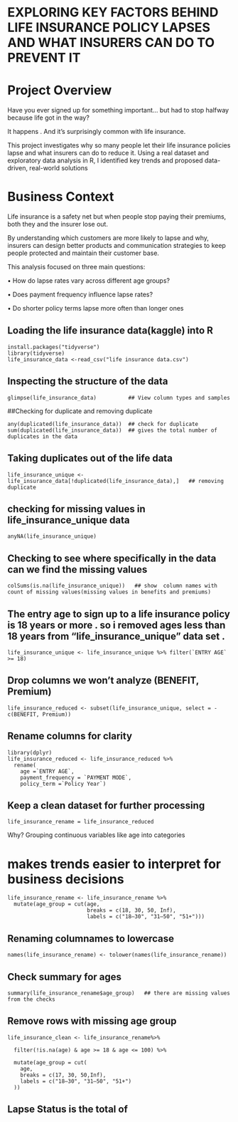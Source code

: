 # EXPLORING KEY FACTORS BEHIND LIFE INSURANCE POLICY LAPSES AND WHAT INSURERS CAN DO TO PREVENT IT

# Project Overview
Have you ever signed up for something important… but had to stop halfway because life got in the way?

It happens . And it’s surprisingly common with life insurance.

This project investigates why so many people let their life insurance policies lapse and what insurers can do to reduce it. Using a real dataset and exploratory data analysis in R, I identified key trends and proposed data-driven, real-world solutions


# Business Context

Life insurance is a safety net but when people stop paying their premiums, both they and the insurer lose out.

By understanding which customers are more likely to lapse and why, insurers can design better products and communication strategies to keep people protected and maintain their customer base.

This analysis focused on three main questions:

• How do lapse rates vary across different age groups?

• Does payment frequency influence lapse rates?

• Do shorter policy terms lapse more often than longer ones



## Loading the life insurance data(kaggle) into R
```{r}
install.packages("tidyverse")
library(tidyverse)
life_insurance_data <-read_csv("life insurance data.csv")
```
## Inspecting the structure of the data
```{r}
glimpse(life_insurance_data)          ## View column types and samples     
```

##Checking for duplicate and removing duplicate
```{r}
any(duplicated(life_insurance_data))  ## check for duplicate
sum(duplicated(life_insurance_data))  ## gives the total number of duplicates in the data 
```

## Taking duplicates out of the life data 
```{r}
life_insurance_unique <-life_insurance_data[!duplicated(life_insurance_data),]   ## removing duplicate
```
## checking for missing values in life_insurance_unique data
```{r}
anyNA(life_insurance_unique)
```
## Checking to see where specifically in the data can we find the missing values 
```{r}
colSums(is.na(life_insurance_unique))   ## show  column names with count of missing values(missing values in benefits and premiums)
```

## The entry age to sign up to a life insurance policy is 18 years or more . so i removed ages less than 18 years from “life_insurance_unique” data set . 
```{r}
life_insurance_unique <- life_insurance_unique %>% filter(`ENTRY AGE` >= 18)
```


## Drop columns we won’t analyze (BENEFIT, Premium)
```{r}
life_insurance_reduced <- subset(life_insurance_unique, select = -c(BENEFIT, Premium))
```


## Rename columns for clarity
```{r}
library(dplyr)
life_insurance_reduced <- life_insurance_reduced %>%
  rename(
    age =`ENTRY AGE`,
    payment_frequency = `PAYMENT MODE`,
    policy_term =`Policy Year`)
```
## Keep a clean dataset for further processing
```{r}
life_insurance_rename = life_insurance_reduced
```

Why? Grouping continuous variables like age into categories
# makes trends easier to interpret for business decisions
```{r}
life_insurance_rename <- life_insurance_rename %>%
  mutate(age_group = cut(age,
                         breaks = c(18, 30, 50, Inf),
                         labels = c("18–30", "31–50", "51+")))
```

## Renaming columnames to lowercase
```{r}
names(life_insurance_rename) <- tolower(names(life_insurance_rename))
```

## Check summary for ages 
```{r}
summary(life_insurance_rename$age_group)   ## there are missing values from the checks 
```

## Remove rows with missing age group
```{r}
life_insurance_clean <- life_insurance_rename%>%
  
  filter(!is.na(age) & age >= 18 & age <= 100) %>%
 
  mutate(age_group = cut(
    age,
    breaks = c(17, 30, 50,Inf),
    labels = c("18–30", "31–50", "51+")
  ))
```
## Lapse Status is the total of 



  









